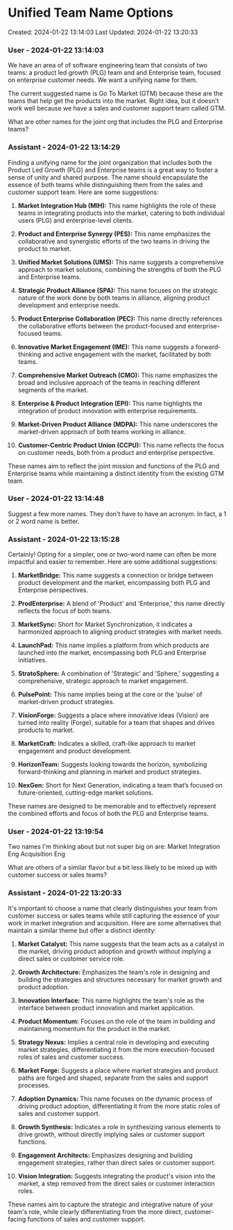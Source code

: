 # Unified Team Name Options

Created: 2024-01-22 13:14:03
Last Updated: 2024-01-22 13:20:33

### User - 2024-01-22 13:14:03

We have an area of of software engineering team that consists of two teams: a product led growth (PLG) team and and Enterprise team, focused on enterprise customer needs. We want a unifying name for them.

The current suggested name is Go To Market (GTM) because these are the teams that help get the products into the market. Right idea, but it doesn't work well because we have a sales and customer support team called GTM. 

What are other names for the joint org that includes the PLG and Enterprise teams? 

### Assistant - 2024-01-22 13:14:29

Finding a unifying name for the joint organization that includes both the Product Led Growth (PLG) and Enterprise teams is a great way to foster a sense of unity and shared purpose. The name should encapsulate the essence of both teams while distinguishing them from the sales and customer support team. Here are some suggestions:

1. **Market Integration Hub (MIH):** This name highlights the role of these teams in integrating products into the market, catering to both individual users (PLG) and enterprise-level clients.

2. **Product and Enterprise Synergy (PES):** This name emphasizes the collaborative and synergistic efforts of the two teams in driving the product to market.

3. **Unified Market Solutions (UMS):** This name suggests a comprehensive approach to market solutions, combining the strengths of both the PLG and Enterprise teams.

4. **Strategic Product Alliance (SPA):** This name focuses on the strategic nature of the work done by both teams in alliance, aligning product development and enterprise needs.

5. **Product Enterprise Collaboration (PEC):** This name directly references the collaborative efforts between the product-focused and enterprise-focused teams.

6. **Innovative Market Engagement (IME):** This name suggests a forward-thinking and active engagement with the market, facilitated by both teams.

7. **Comprehensive Market Outreach (CMO):** This name emphasizes the broad and inclusive approach of the teams in reaching different segments of the market.

8. **Enterprise & Product Integration (EPI):** This name highlights the integration of product innovation with enterprise requirements.

9. **Market-Driven Product Alliance (MDPA):** This name underscores the market-driven approach of both teams working in alliance.

10. **Customer-Centric Product Union (CCPU):** This name reflects the focus on customer needs, both from a product and enterprise perspective.

These names aim to reflect the joint mission and functions of the PLG and Enterprise teams while maintaining a distinct identity from the existing GTM team.

### User - 2024-01-22 13:14:48

Suggest a few more names. They don't have to have an acronym. In fact, a 1 or 2 word name is better. 

### Assistant - 2024-01-22 13:15:28

Certainly! Opting for a simpler, one or two-word name can often be more impactful and easier to remember. Here are some additional suggestions:

1. **MarketBridge:** This name suggests a connection or bridge between product development and the market, encompassing both PLG and Enterprise perspectives.

2. **ProdEnterprise:** A blend of 'Product' and 'Enterprise,' this name directly reflects the focus of both teams.

3. **MarketSync:** Short for Market Synchronization, it indicates a harmonized approach to aligning product strategies with market needs.

4. **LaunchPad:** This name implies a platform from which products are launched into the market, encompassing both PLG and Enterprise initiatives.

5. **StratoSphere:** A combination of 'Strategic' and 'Sphere,' suggesting a comprehensive, strategic approach to market engagement.

6. **PulsePoint:** This name implies being at the core or the 'pulse' of market-driven product strategies.

7. **VisionForge:** Suggests a place where innovative ideas (Vision) are turned into reality (Forge), suitable for a team that shapes and drives products to market.

8. **MarketCraft:** Indicates a skilled, craft-like approach to market engagement and product development.

9. **HorizonTeam:** Suggests looking towards the horizon, symbolizing forward-thinking and planning in market and product strategies.

10. **NexGen:** Short for Next Generation, indicating a team that’s focused on future-oriented, cutting-edge market solutions.

These names are designed to be memorable and to effectively represent the combined efforts and focus of both the PLG and Enterprise teams.

### User - 2024-01-22 13:19:54

Two names I'm thinking about but not super big on are:
Market Integration Eng 
Acquisition Eng

What are others of a similar flavor but a bit less likely to be mixed up with customer success or sales teams?

### Assistant - 2024-01-22 13:20:33

It's important to choose a name that clearly distinguishes your team from customer success or sales teams while still capturing the essence of your work in market integration and acquisition. Here are some alternatives that maintain a similar theme but offer a distinct identity:

1. **Market Catalyst:** This name suggests that the team acts as a catalyst in the market, driving product adoption and growth without implying a direct sales or customer service role.

2. **Growth Architecture:** Emphasizes the team's role in designing and building the strategies and structures necessary for market growth and product adoption.

3. **Innovation Interface:** This name highlights the team's role as the interface between product innovation and market application.

4. **Product Momentum:** Focuses on the role of the team in building and maintaining momentum for the product in the market.

5. **Strategy Nexus:** Implies a central role in developing and executing market strategies, differentiating it from the more execution-focused roles of sales and customer success.

6. **Market Forge:** Suggests a place where market strategies and product paths are forged and shaped, separate from the sales and support processes.

7. **Adoption Dynamics:** This name focuses on the dynamic process of driving product adoption, differentiating it from the more static roles of sales and customer support.

8. **Growth Synthesis:** Indicates a role in synthesizing various elements to drive growth, without directly implying sales or customer support functions.

9. **Engagement Architects:** Emphasizes designing and building engagement strategies, rather than direct sales or customer support.

10. **Vision Integration:** Suggests integrating the product's vision into the market, a step removed from the direct sales or customer interaction roles.

These names aim to capture the strategic and integrative nature of your team's role, while clearly differentiating from the more direct, customer-facing functions of sales and customer support.


